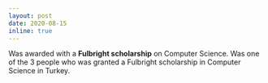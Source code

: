 ```yaml
---
layout: post
date: 2020-08-15 
inline: true
---
```


Was awarded with a **Fulbright scholarship** on Computer Science. Was one of the 3 people who was granted a Fulbright scholarship in Computer Science in Turkey. 